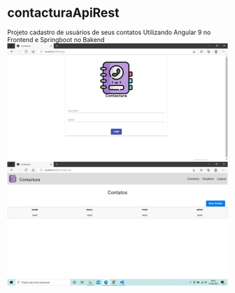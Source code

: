 # contacturaApiRest
Projeto cadastro de usuários de seus contatos
Utilizando Angular 9 no Frontend e Springboot no Bakend
![What is this](Tela1.jpg)
![What is this](tela2.jpg)
